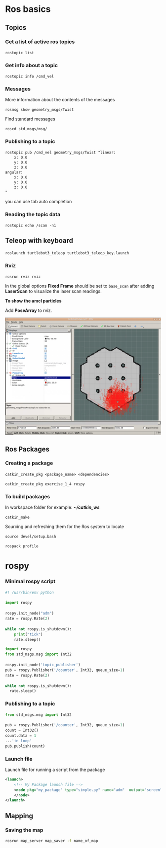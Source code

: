 # Ros basics

## Topics

### Get a list of active ros topics

`rostopic list`

### Get info about a topic

`rostopic info /cmd_vel`

### Messages

More information about the contents of the messages

`rosmsg show geometry_msgs/Twist`

Find standard messages

`roscd std_msgs/msg/`

### Publishing to a topic

```
rostopic pub /cmd_vel geometry_msgs/Twist "linear:
    x: 0.0
    y: 0.0
    z: 0.0
angular:
    x: 0.0
    y: 0.0
    z: 0.0
"
```
you can use tab auto completion

### Reading the topic data

`rostopic echo /scan -n1`


## Teleop with keyboard

`roslaunch turtlebot3_teleop turtlebot3_teleop_key.launch`


### Rviz

`rosrun rviz rviz`

In the global options **Fixed Frame** should be set to `base_scan` after adding **LaserScan** to visualize the laser scan readings.

**To show the amcl particles**

Add **PoseArray** to rviz.

![](localization_start.png)

## Ros Packages

### Creating a package

`catkin_create_pkg <package_name> <dependencies>`

`catkin_create_pkg exercise_1_4 rospy`

### To build packages

In workspace folder for example: ___~/catkin_ws___

`catkin_make`

Sourcing and refreshing them for the Ros system to locate

`source devel/setup.bash`

`rospack profile`

# rospy

### Minimal rospy script

```py
#! /usr/bin/env python

import rospy

rospy.init_node("adm")
rate = rospy.Rate(2)

while not rospy.is_shutdown():
    print("tick")
    rate.sleep()
```

```py
import rospy
from std_msgs.msg import Int32 

rospy.init_node('topic_publisher')
pub = rospy.Publisher('/counter', Int32, queue_size=1)
rate = rospy.Rate(2)

while not rospy.is_shutdown():     
  rate.sleep()
```

### Publishing to a topic

```python
from std_msgs.msg import Int32 

pub = rospy.Publisher('/counter', Int32, queue_size=1)
count = Int32()
count.data = 1
...'in loop'
pub.publish(count)
```

### Launch file

Launch file for running a script from the package

```xml
<launch>
    <!-- My Package launch file -->
    <node pkg="my_package" type="simple.py" name="adm"  output="screen">
    </node>
</launch>
```

## Mapping

### Saving the map

```bash
rosrun map_server map_saver -f name_of_map
```